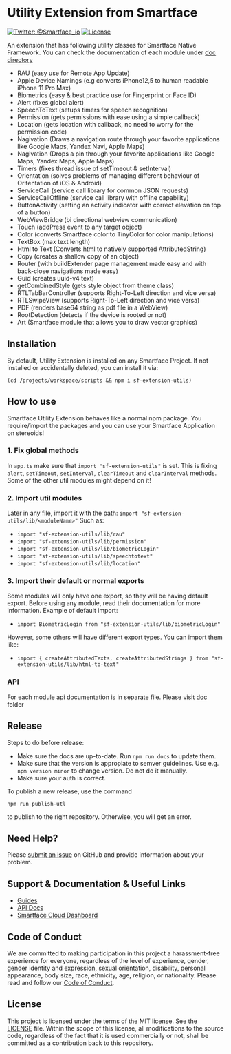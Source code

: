 # Utility Extension from Smartface
[![Twitter: @Smartface_io](https://img.shields.io/badge/contact-@Smartface_io-blue.svg?style=flat)](https://twitter.com/smartface_io)
[![License](https://img.shields.io/badge/license-MIT-green.svg?style=flat)](https://raw.githubusercontent.com/smartface/sf-extension-utils/master/LICENSE)

An extension that has following utility classes for Smartface Native Framework. You can check the documentation of each module under [doc directory](https://github.com/smartface/sf-extension-utils/tree/master/doc)
- RAU (easy use for Remote App Update)
- Apple Device Namings (e.g converts iPhone12,5 to human readable iPhone 11 Pro Max)
- Biometrics (easy & best practice use for Fingerprint or Face ID)
- Alert (fixes global alert)
- SpeechToText (setups timers for speech recognition)
- Permission (gets permissions with ease using a simple callback)
- Location (gets location with callback, no need to worry for the permission code)
- Nagivation (Draws a navigation route through your favorite applications like Google Maps, Yandex Navi, Apple Maps)
- Nagivation (Drops a pin through your favorite applications like Google Maps, Yandex Maps, Apple Maps)
- Timers (fixes thread issue of setTimeout & setInterval)
- Orientation (solves problems of managing different behaviour of Oritentation of iOS & Android)
- ServiceCall (service call library for common JSON requests)
- ServiceCallOffline (service call library with offline capability)
- ButtonActivity (setting an activity indicator with correct elevation on top of a button)
- WebViewBridge (bi directional webview communication)
- Touch (addPress event to any target object)
- Color (converts Smartface color to TinyColor for color manipulations)
- TextBox (max text length)
- Html to Text (Converts html to natively supported AttributedString)
- Copy (creates a shallow copy of an object)
- Router (with buildExtender page management made easy and with back-close navigations made easy)
- Guid (creates uuid-v4 text)
- getCombinedStyle (gets style object from theme class)
- RTLTabBarController (supports Right-To-Left direction and vice versa)
- RTLSwipeView (supports Right-To-Left direction and vice versa)
- PDF (renders base64 string as pdf file in a WebView)
- RootDetection (detects if the device is rooted or not)
- Art (Smartface module that allows you to draw vector graphics)

## Installation
By default, Utility Extension is installed on any Smartface Project. If not installed or accidentally deleted, you can install it via:
```shell
(cd /projects/workspace/scripts && npm i sf-extension-utils)
```
## How to use
Smartface Utility Extension behaves like a normal npm package. You require/import the packages and you can use your Smartface Application on stereoids!
### 1. Fix global methods
In `app.ts` make sure that `import "sf-extension-utils"` is set. This is fixing `alert`, `setTimeout`, `setInterval`, `clearTimeout` and `clearInterval` methods. Some of the other util modules might depend on it!
### 2. Import util modules
Later in any file, import it with the path: `import "sf-extension-utils/lib/<moduleName>"` Such as:
- `import "sf-extension-utils/lib/rau"`
- `import "sf-extension-utils/lib/permission"`
- `import "sf-extension-utils/lib/biometricLogin"`
- `import "sf-extension-utils/lib/speechtotext"`
- `import "sf-extension-utils/lib/location"`

### 3. Import their default or normal exports
Some modules will only have one export, so they will be having default export. Before using any module, read their documentation for more information.
Example of default import:
- `import BiometricLogin from "sf-extension-utils/lib/biometricLogin"`

However, some others will have different export types. You can import them like:
- `import { createAttributedTexts, createAttributedStrings } from "sf-extension-utils/lib/html-to-text"`

### API
For each module api documentation is in separate file. Please visit [doc](./doc) folder

## Release
Steps to do before release:
- Make sure the docs are up-to-date. Run `npm run docs` to update them.
- Make sure that the version is appropiate to semver guidelines. Use e.g. `npm version minor` to change version. Do not do it manually.
- Make sure your auth is correct.

To publish a new release, use the command
```
npm run publish-utl
```
to publish to the right repository. Otherwise, you will get an error.

## Need Help?

Please [submit an issue](https://github.com/smartface/sf-extension-utils/issues) on GitHub and provide information about your problem.

## Support & Documentation & Useful Links
- [Guides](https://docs.smartface.io/)
- [API Docs](http://ref.smartface.io/)
- [Smartface Cloud Dashboard](https://ide.smartface.io)

## Code of Conduct
We are committed to making participation in this project a harassment-free experience for everyone, regardless of the level of experience, gender, gender identity and expression, sexual orientation, disability, personal appearance, body size, race, ethnicity, age, religion, or nationality.
Please read and follow our [Code of Conduct](./CODE_OF_CONDUCT.md).

## License

This project is licensed under the terms of the MIT license. See the [LICENSE](./LICENSE) file. Within the scope of this license, all modifications to the source code, regardless of the fact that it is used commercially or not, shall be committed as a contribution back to this repository.
